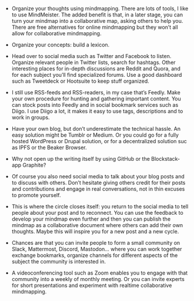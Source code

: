 
- Organize your thoughts using mindmapping. There are lots of tools, I like to use MindMeister. The added benefit is that, in a later stage, you can turn your mindmap into a collaborative map, asking others to help you. There are free alternatives for online mindmapping but they won’t all allow for collaborative mindmapping.

- Organize your concepts: build a lexicon. 
 
- Head over to social media such as Twitter and Facebook to listen. Organize relevant people in Twitter lists, search for hashtags. 
Other interesting places for in-depth discussions are Reddit and Quora, and for each subject you’ll find specialized forums.
Use a good dashboard such as Tweetdeck or Hootsuite to keep stuff organized.

- I still use RSS-feeds and RSS-readers, in my case that’s Feedly. Make your own procedure for hunting and gathering important content. 
You can stock posts into Feedly and in social bookmark services such as Diigo. I use Diigo a lot, it makes it easy to use tags, 
descriptions and to work in groups.

- Have your own blog, but don’t underestimate the technical hassle. An easy solution might be Tumblr or Medium. 
Or you could go for a fully hosted WordPress or Drupal solution, or for a decentralized solution suc as IPFS or the Beaker Browser. 

- Why not open up the writing itself by using GitHub or the Blockstack-app Graphite? 

- Of course you also need social media to talk about your blog posts and to discuss with others. Don’t hesitate giving others credit 
for their posts and contributions and engage in real conversations, not in thin excuses to promote yourself.

- This is where the circle closes itself: you return to the social media to tell people about your post and to reconnect. 
You can use the feedback to develop your mindmap even further and then you can publish the mindmap as a collaborative document 
where others can add their own thoughts. Maybe this will inspire you for a new post and a new cycle.

- Chances are that you can invite people to form a small community on Slack, Mattermost, Discord, Mastodon... where you can work together 
exchange bookmarks, organize channels for different aspects of the subject the community is interested in. 

- A videoconferencing tool such as Zoom enables you to engage with that community into a weekly of monthly meeting. 
Or you can invite experts for short presentations and experiment with realtime collaborative mindmapping.
